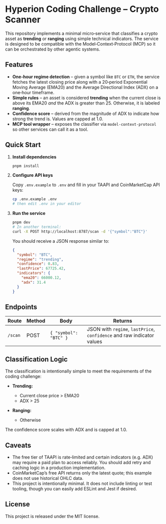 # Hyperion Coding Challenge – Crypto Scanner

This repository implements a minimal micro‑service that classifies a crypto asset as **trending** or **ranging** using simple technical indicators.  The service is designed to be compatible with the Model‑Context‑Protocol (MCP) so it can be orchestrated by other agentic systems.

## Features

- **One‑hour regime detection** – given a symbol like `BTC` or `ETH`, the service fetches the latest closing price along with a 20‑period Exponential Moving Average (EMA20) and the Average Directional Index (ADX) on a one‑hour timeframe.
- **Simple rules** – an asset is considered **trending** when the current close is above its EMA20 *and* the ADX is greater than 25.  Otherwise, it is labeled **ranging**.
- **Confidence score** – derived from the magnitude of ADX to indicate how strong the trend is.  Values are capped at 1.0.
- **MCP tool wrapper** – exposes the classifier via `model-context-protocol` so other services can call it as a tool.

## Quick Start

1. **Install dependencies**

   ```bash
   pnpm install
   ```

2. **Configure API keys**

   Copy `.env.example` to `.env` and fill in your TAAPI and CoinMarketCap API keys:

   ```bash
   cp .env.example .env
   # then edit .env in your editor
   ```

3. **Run the service**

   ```bash
   pnpm dev
   # In another terminal:
   curl -X POST http://localhost:8787/scan -d '{"symbol":"BTC"}'
   ```

   You should receive a JSON response similar to:

   ```json
   {
     "symbol": "BTC",
     "regime": "trending",
     "confidence": 0.83,
     "lastPrice": 67725.42,
     "indicators": {
       "ema20": 66000.12,
       "adx": 31.4
     }
   }
   ```

## Endpoints

| Route | Method | Body | Returns |
|------|--------|------|---------|
| `/scan` | POST | `{ "symbol": "BTC" }` | JSON with `regime`, `lastPrice`, `confidence` and raw indicator values |

## Classification Logic

The classification is intentionally simple to meet the requirements of the coding challenge:

- **Trending:**
  - Current close price > EMA20
  - ADX > 25

- **Ranging:**
  - Otherwise

The confidence score scales with ADX and is capped at 1.0.

## Caveats

- The free tier of TAAPI is rate‑limited and certain indicators (e.g. ADX) may require a paid plan to access reliably.  You should add retry and caching logic in a production implementation.
- CoinMarketCap’s free API returns only the latest quote; this example does not use historical OHLC data.
- This project is intentionally minimal.  It does not include linting or test tooling, though you can easily add ESLint and Jest if desired.

## License

This project is released under the MIT license.
